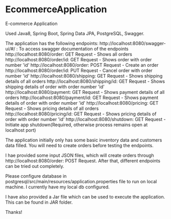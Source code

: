 # EcommerceApplication
E-commerce Application

Used Java8, Spring Boot, Spring Data JPA, PostgreSQL, Swagger.

The application has the following endpoints:
http://localhost:8080/swagger-ui/#/ : To access swagger documentation of the endpoints
http://localhost:8080/order: GET Request - Shows all orders
http://localhost:8080/order/id: GET Request - Shows order with order number 'id'
http://localhost:8080/order: POST Request - Create an order
http://localhost:8080/order/id: PUT Request - Cancel order with order number 'id'
http://localhost:8080/shipping: GET Request - Shows shipping details of all orders
http://localhost:8080/shipping/id: GET Request - Shows shipping details of order with order number 'id'
http://localhost:8080/payment: GET Request - Shows payment details of all orders
http://localhost:8080/payment/id: GET Request - Shows payment details of order with order number 'id'
http://localhost:8080/pricing: GET Request - Shows pricing details of all orders
http://localhost:8080/pricing/id: GET Request - Shows pricing details of order with order number 'id'
http://localhost:8080/shutdown: GET Request - Initiate app shutdown(Required, otherwise process remains open at localhost port)

The application initially only has some basic inventory data and customers data filled. You will need to create orders before testing the endpoints. 

I hae provided some input JSON files, which will create orders through http://localhost:8080/order: POST Request. After that, different endpoints can be tried out completely.

Please configure database in postgresql/src/main/resources/application.properties file to run on local machine. I currently have my local db configured. 

I have also provided a Jar file which can be used to execute the application. This can be found in JAR folder. 

Thanks!



